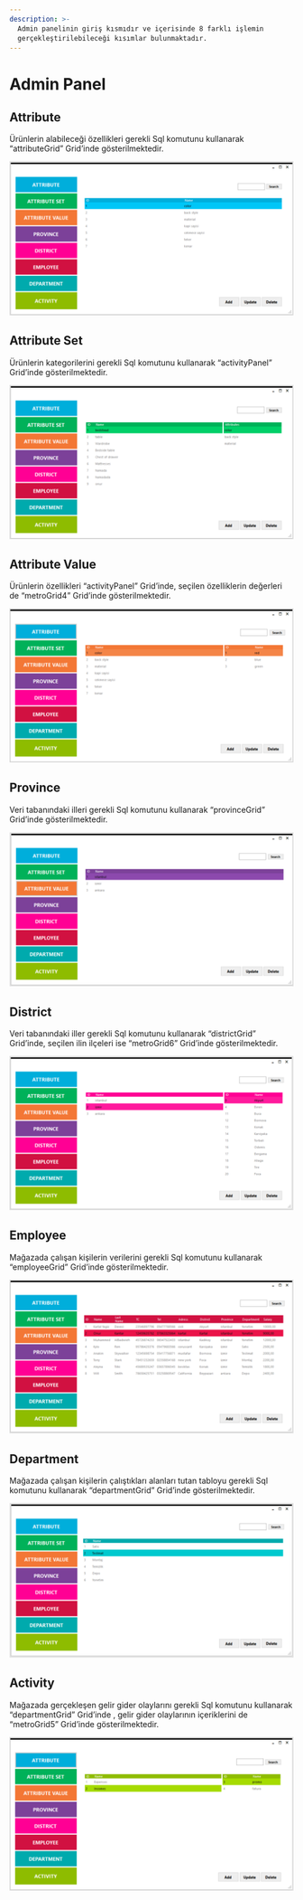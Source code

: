 ```yaml
---
description: >-
  Admin panelinin giriş kısmıdır ve içerisinde 8 farklı işlemin
  gerçekleştirilebileceği kısımlar bulunmaktadır.
---
```


# Admin Panel

## **Attribute**

Ürünlerin alabileceği özellikleri gerekli Sql komutunu kullanarak “attributeGrid” Grid’inde gösterilmektedir.

![](../.gitbook/assets/image001.png)

## **Attribute Set**

Ürünlerin kategorilerini gerekli Sql komutunu kullanarak “activityPanel” Grid’inde gösterilmektedir.

![](../.gitbook/assets/image003.png)

## **Attribute Value**

Ürünlerin özellikleri “activityPanel” Grid’inde, seçilen özelliklerin değerleri de “metroGrid4” Grid’inde gösterilmektedir.

![](../.gitbook/assets/image005.png)

## **Province**

Veri tabanındaki illeri gerekli Sql komutunu kullanarak “provinceGrid” Grid’inde gösterilmektedir.

![](../.gitbook/assets/image007.png)

## **District**

Veri tabanındaki iller gerekli Sql komutunu kullanarak “districtGrid” Grid’inde, seçilen ilin ilçeleri ise “metroGrid6” Grid’inde gösterilmektedir.

![](../.gitbook/assets/image009.png)

## **Employee**

Mağazada çalışan kişilerin verilerini gerekli Sql komutunu kullanarak “employeeGrid” Grid’inde gösterilmektedir.

![](../.gitbook/assets/image011.png)

## **Department**

Mağazada çalışan kişilerin çalıştıkları alanları tutan tabloyu gerekli Sql komutunu kullanarak “departmentGrid” Grid’inde gösterilmektedir.

![](../.gitbook/assets/image013.png)

## **Activity**

Mağazada gerçekleşen gelir gider olaylarını gerekli Sql komutunu kullanarak “departmentGrid” Grid’inde , gelir gider olaylarının içeriklerini de “metroGrid5” Grid’inde gösterilmektedir.

![](../.gitbook/assets/image015.png)

